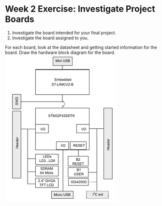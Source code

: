 # Week 2 Exercise: Investigate Project Boards
1. Investigate the board intended for your final project. 
2. Investigate the board assigned to you. 

For each board, look at the datasheet and getting started information for the board. Draw the hardware block diagram for the board.
![Dev board: Hardware block diagram](assets\hw_bd_stm32f4discovery.png)
